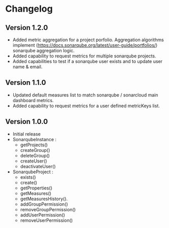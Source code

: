 # Changelog

## Version 1.2.0
- Added metric aggregation for a project porfolio. Aggregation algorithms implement (https://docs.sonarqube.org/latest/user-guide/portfolios/) sonarqube aggregation logic.
- Added capability to request metrics for multiple sonarqube projects.
- Added capabilities to test if a sonarqube user exists and to update user name & email.

## Version 1.1.0
 - Updated default measures list to match sonarqube / sonarcloud main dashboard metrics.
 - Added capability to request metrics for a user defined metricKeys list.

## Version 1.0.0
- Initial release
- SonarqubeInstance :
  - getProjects()
  - createGroup()
  - deleteGroup()
  - createUser()
  - deactivateUser()
- SonarqubeProject :
  - exists()
  - create()
  - getProperties()
  - getMeasures()
  - getMeasuresHistory().
  - addGroupPermission()
  - removeGroupPermission()
  - addUserPermission()
  - removeUserPermission()
